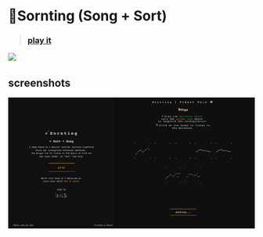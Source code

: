 # 🎸Sornting (Song + Sort)

>  ### [play it](https://vibertthio.com/sornting/)

![](./assets/full.gif)



## screenshots

![](./assets/sc-03.png)